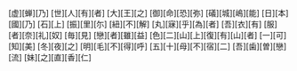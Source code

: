 [虚][蝉][乃] [世][人][有][者] [大][王][之] [御][命][恐][弥] [礒][城][嶋][能] [日][本][國][乃] [石][上] [振][里][尓] [紐][不][解] [丸][寐][乎][為][者] [吾][衣][有] [服][者][奈][礼][奴] [毎][見] [戀][者][雖][益] [色][二][山][上][復][有][山][者] [一][可][知][美] [冬][夜][之] [明][毛][不][得][呼] [五][十][母][不][宿][二] [吾][歯][曽][戀][流] [妹][之][直][香][仁]
